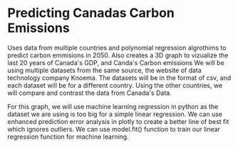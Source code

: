# Predicting Canadas Carbon Emissions
 Uses data from multiple countries and polynomial regression algrothims to predict carbon emmisions in 2050. Also creates a 3D graph to vizualize the last 20 years of Canada's GDP, and Canda's Carbon emissions
We will be using multiple datasets from the same source, the website of data technology company Knoema. The datasets will be in the format of csv, and each dataset will be for a different country. Using the other countries, we will compare and contrast the data from Canada's Data.

For this graph, we will use machine learning regression in python as the dataset we are using is too big for a simple linear regression. We can use enhanced prediction error analysis in plotly to create a better line of best fit which ignores outliers. We can use model.fit() function to train our linear regression function for machine learning. 
